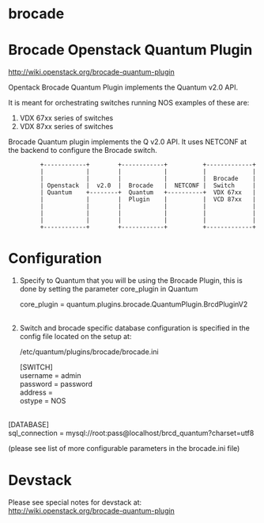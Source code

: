brocade
=======

Brocade Openstack Quantum Plugin
================================

http://wiki.openstack.org/brocade-quantum-plugin

Opentack Brocade Quantum Plugin implements the Quantum v2.0 API.

It is meant for orchestrating switches running NOS examples of these are:

   1. VDX 67xx series of switches
   2. VDX 87xx series of switches


Brocade Quantum plugin implements the Q v2.0 API. It uses NETCONF at the backend
to configure the Brocade switch.


             +------------+        +------------+          +-------------+
             |            |        |            |          |             |
             |            |        |            |          |  Brocade    |
             | Openstack  |  v2.0  |  Brocade   |  NETCONF |  Switch     |
             | Quantum    +--------+  Quantum   +----------+  VDX 67xx   |
             |            |        |  Plugin    |          |  VCD 87xx   |
             |            |        |            |          |             |
             |            |        |            |          |             |
             |            |        |            |          |             |
             +------------+        +------------+          +-------------+


Configuration
=============

1. Specify to Quantum that you will be using the Brocade Plugin, this is done
by setting the parameter core_plugin in Quantum

   core_plugin = quantum.plugins.brocade.QuantumPlugin.BrcdPluginV2<br><br>


2. Switch and brocade specific database configuration is specified in the config file located
on the setup at:

   /etc/quantum/plugins/brocade/brocade.ini<br>

   [SWITCH]<br>
   username = admin<br>
   password = password<br>
   address  = <switch mgmt ip address><br>
   ostype   = NOS<br>
<br>
   [DATABASE]<br>
   sql_connection = mysql://root:pass@localhost/brcd_quantum?charset=utf8<br>

   (please see list of more configurable parameters in the brocade.ini file)


Devstack
========

Please see special notes for devstack at:
http://wiki.openstack.org/brocade-quantum-plugin

